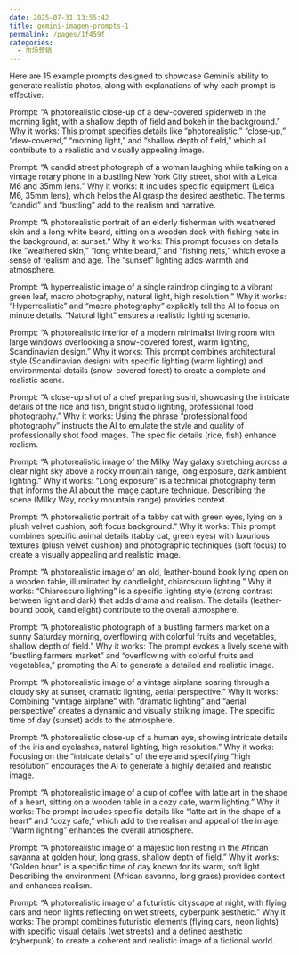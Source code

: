 ```yaml
---
date: 2025-07-31 13:55:42
title: gemini-imagen-prompts-1
permalink: /pages/1f459f
categories:
  - 市场营销
---
```


Here are 15 example prompts designed to showcase Gemini’s ability to generate realistic photos, along with explanations of why each prompt is effective:

Prompt: “A photorealistic close-up of a dew-covered spiderweb in the morning light, with a shallow depth of field and bokeh in the background.”
Why it works: This prompt specifies details like “photorealistic,” “close-up,” “dew-covered,” “morning light,” and “shallow depth of field,” which all contribute to a realistic and visually appealing image.

Prompt: “A candid street photograph of a woman laughing while talking on a vintage rotary phone in a bustling New York City street, shot with a Leica M6 and 35mm lens.”
Why it works: It includes specific equipment (Leica M6, 35mm lens), which helps the AI grasp the desired aesthetic. The terms “candid” and “bustling” add to the realism and narrative.

Prompt: “A photorealistic portrait of an elderly fisherman with weathered skin and a long white beard, sitting on a wooden dock with fishing nets in the background, at sunset.”
Why it works: This prompt focuses on details like “weathered skin,” “long white beard,” and “fishing nets,” which evoke a sense of realism and age. The “sunset” lighting adds warmth and atmosphere.

Prompt: “A hyperrealistic image of a single raindrop clinging to a vibrant green leaf, macro photography, natural light, high resolution.”
Why it works: “Hyperrealistic” and “macro photography” explicitly tell the AI to focus on minute details. “Natural light” ensures a realistic lighting scenario.

Prompt: “A photorealistic interior of a modern minimalist living room with large windows overlooking a snow-covered forest, warm lighting, Scandinavian design.”
Why it works: This prompt combines architectural style (Scandinavian design) with specific lighting (warm lighting) and environmental details (snow-covered forest) to create a complete and realistic scene.

Prompt: “A close-up shot of a chef preparing sushi, showcasing the intricate details of the rice and fish, bright studio lighting, professional food photography.”
Why it works: Using the phrase “professional food photography” instructs the AI to emulate the style and quality of professionally shot food images. The specific details (rice, fish) enhance realism.

Prompt: “A photorealistic image of the Milky Way galaxy stretching across a clear night sky above a rocky mountain range, long exposure, dark ambient lighting.”
Why it works: “Long exposure” is a technical photography term that informs the AI about the image capture technique. Describing the scene (Milky Way, rocky mountain range) provides context.

Prompt: “A photorealistic portrait of a tabby cat with green eyes, lying on a plush velvet cushion, soft focus background.”
Why it works: This prompt combines specific animal details (tabby cat, green eyes) with luxurious textures (plush velvet cushion) and photographic techniques (soft focus) to create a visually appealing and realistic image.

Prompt: “A photorealistic image of an old, leather-bound book lying open on a wooden table, illuminated by candlelight, chiaroscuro lighting.”
Why it works: “Chiaroscuro lighting” is a specific lighting style (strong contrast between light and dark) that adds drama and realism. The details (leather-bound book, candlelight) contribute to the overall atmosphere.

Prompt: “A photorealistic photograph of a bustling farmers market on a sunny Saturday morning, overflowing with colorful fruits and vegetables, shallow depth of field.”
Why it works: The prompt evokes a lively scene with “bustling farmers market” and “overflowing with colorful fruits and vegetables,” prompting the AI to generate a detailed and realistic image.

Prompt: “A photorealistic image of a vintage airplane soaring through a cloudy sky at sunset, dramatic lighting, aerial perspective.”
Why it works: Combining “vintage airplane” with “dramatic lighting” and “aerial perspective” creates a dynamic and visually striking image. The specific time of day (sunset) adds to the atmosphere.

Prompt: “A photorealistic close-up of a human eye, showing intricate details of the iris and eyelashes, natural lighting, high resolution.”
Why it works: Focusing on the “intricate details” of the eye and specifying “high resolution” encourages the AI to generate a highly detailed and realistic image.

Prompt: “A photorealistic image of a cup of coffee with latte art in the shape of a heart, sitting on a wooden table in a cozy cafe, warm lighting.”
Why it works: The prompt includes specific details like “latte art in the shape of a heart” and “cozy cafe,” which add to the realism and appeal of the image. “Warm lighting” enhances the overall atmosphere.

Prompt: “A photorealistic image of a majestic lion resting in the African savanna at golden hour, long grass, shallow depth of field.”
Why it works: “Golden hour” is a specific time of day known for its warm, soft light. Describing the environment (African savanna, long grass) provides context and enhances realism.

Prompt: “A photorealistic image of a futuristic cityscape at night, with flying cars and neon lights reflecting on wet streets, cyberpunk aesthetic.”
Why it works: The prompt combines futuristic elements (flying cars, neon lights) with specific visual details (wet streets) and a defined aesthetic (cyberpunk) to create a coherent and realistic image of a fictional world.

